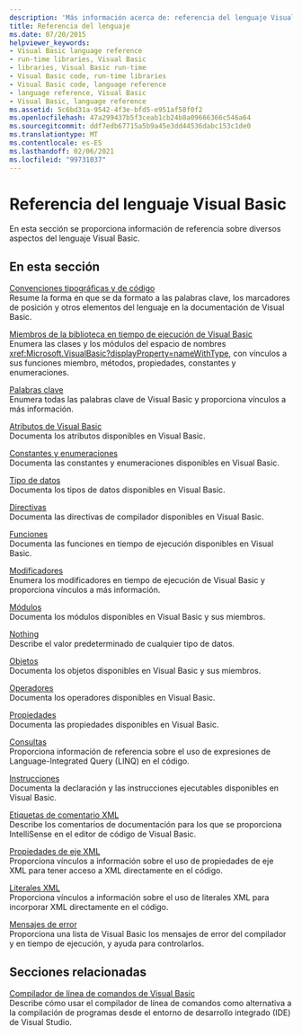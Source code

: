 ```yaml
---
description: 'Más información acerca de: referencia del lenguaje Visual Basic'
title: Referencia del lenguaje
ms.date: 07/20/2015
helpviewer_keywords:
- Visual Basic language reference
- run-time libraries, Visual Basic
- libraries, Visual Basic run-time
- Visual Basic code, run-time libraries
- Visual Basic code, language reference
- language reference, Visual Basic
- Visual Basic, language reference
ms.assetid: 5c6bd31a-9542-4f3e-bfd5-e951af58f0f2
ms.openlocfilehash: 47a299437b5f3ceab1cb24b8a09666366c546a64
ms.sourcegitcommit: ddf7edb67715a5b9a45e3dd44536dabc153c1de0
ms.translationtype: MT
ms.contentlocale: es-ES
ms.lasthandoff: 02/06/2021
ms.locfileid: "99731037"
---
```

# <a name="visual-basic-language-reference"></a>Referencia del lenguaje Visual Basic

En esta sección se proporciona información de referencia sobre diversos aspectos del lenguaje Visual Basic.  
  
## <a name="in-this-section"></a>En esta sección  

 [Convenciones tipográficas y de código](typographic-and-code-conventions.md)  
 Resume la forma en que se da formato a las palabras clave, los marcadores de posición y otros elementos del lenguaje en la documentación de Visual Basic.  
  
 [Miembros de la biblioteca en tiempo de ejecución de Visual Basic](runtime-library-members.md)  
 Enumera las clases y los módulos del espacio de nombres <xref:Microsoft.VisualBasic?displayProperty=nameWithType>, con vínculos a sus funciones miembro, métodos, propiedades, constantes y enumeraciones.  
  
 [Palabras clave](keywords/index.md)  
 Enumera todas las palabras clave de Visual Basic y proporciona vínculos a más información.  
  
 [Atributos de Visual Basic](attributes.md)  
 Documenta los atributos disponibles en Visual Basic.  
  
 [Constantes y enumeraciones](constants-and-enumerations.md)  
 Documenta las constantes y enumeraciones disponibles en Visual Basic.  
  
 [Tipo de datos](data-types/index.md)  
 Documenta los tipos de datos disponibles en Visual Basic.  
  
 [Directivas](directives/index.md)  
 Documenta las directivas de compilador disponibles en Visual Basic.  
  
 [Funciones](functions/index.md)  
 Documenta las funciones en tiempo de ejecución disponibles en Visual Basic.  
  
 [Modificadores](modifiers/index.md)  
 Enumera los modificadores en tiempo de ejecución de Visual Basic y proporciona vínculos a más información.  
  
 [Módulos](modules.md)  
 Documenta los módulos disponibles en Visual Basic y sus miembros.  
  
 [Nothing](nothing.md)  
 Describe el valor predeterminado de cualquier tipo de datos.  
  
 [Objetos](objects/index.md)  
 Documenta los objetos disponibles en Visual Basic y sus miembros.  
  
 [Operadores](operators/index.md)  
 Documenta los operadores disponibles en Visual Basic.  
  
 [Propiedades](properties.md)  
 Documenta las propiedades disponibles en Visual Basic.  
  
 [Consultas](queries/index.md)  
 Proporciona información de referencia sobre el uso de expresiones de Language-Integrated Query (LINQ) en el código.  
  
 [Instrucciones](statements/index.md)  
 Documenta la declaración y las instrucciones ejecutables disponibles en Visual Basic.  
  
 [Etiquetas de comentario XML](xmldoc/index.md)  
 Describe los comentarios de documentación para los que se proporciona IntelliSense en el editor de código de Visual Basic.  
  
 [Propiedades de eje XML](xml-axis/index.md)  
 Proporciona vínculos a información sobre el uso de propiedades de eje XML para tener acceso a XML directamente en el código.  
  
 [Literales XML](xml-literals/index.md)  
 Proporciona vínculos a información sobre el uso de literales XML para incorporar XML directamente en el código.  
  
 [Mensajes de error](error-messages/index.md)  
 Proporciona una lista de Visual Basic los mensajes de error del compilador y en tiempo de ejecución, y ayuda para controlarlos.  
  
## <a name="related-sections"></a>Secciones relacionadas  

 [Compilador de línea de comandos de Visual Basic](../reference/command-line-compiler/index.md)  
 Describe cómo usar el compilador de línea de comandos como alternativa a la compilación de programas desde el entorno de desarrollo integrado (IDE) de Visual Studio.
